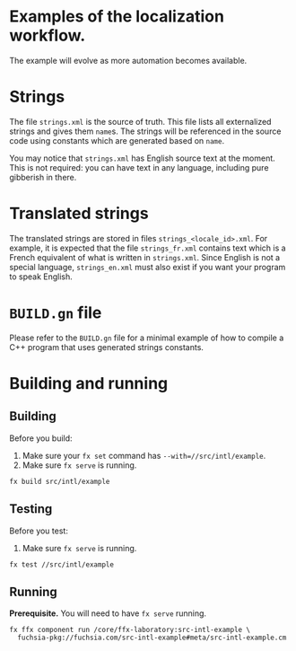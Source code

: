 # Examples of the localization workflow.

The example will evolve as more automation becomes available.

# Strings

The file `strings.xml` is the source of truth.  This file lists all externalized
strings and gives them `name`s.  The strings will be referenced in the source code
using constants which are generated based on `name`.

You may notice that `strings.xml` has English source text at the moment.  This
is not required: you can have text in any language, including pure gibberish in
there.

# Translated strings

The translated strings are stored in files `strings_<locale_id>.xml`.  For
example, it is expected that the file `strings_fr.xml` contains text which
is a French equivalent of what is written in `strings.xml`.  Since English is
not a special language, `strings_en.xml` must also exist if you want your
program to speak English.

# `BUILD.gn` file

Please refer to the `BUILD.gn` file for a minimal example of how to compile a
C++ program that uses generated strings constants.

# Building and running

## Building

Before you build:

1. Make sure your `fx set` command has `--with=//src/intl/example`.
1. Make sure `fx serve` is running.

```
fx build src/intl/example
```

## Testing

Before you test:

1. Make sure `fx serve` is running.

```
fx test //src/intl/example
```

## Running

**Prerequisite.** You will need to have `fx serve` running.

```
fx ffx component run /core/ffx-laboratory:src-intl-example \
  fuchsia-pkg://fuchsia.com/src-intl-example#meta/src-intl-example.cm
```

